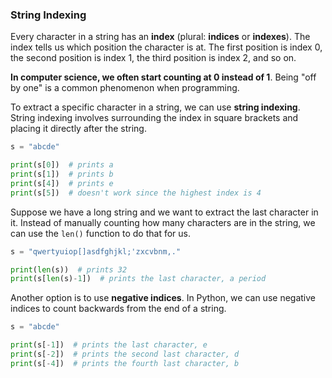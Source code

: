 ### String Indexing

Every character in a string has an **index** (plural: **indices** or **indexes**). The index tells us which position the character is at. The first position is index 0, the second position is index 1, the third position is index 2, and so on.

**In computer science, we often start counting at 0 instead of 1**. Being "off by one" is a common phenomenon when programming.

To extract a specific character in a string, we can use **string indexing**. String indexing involves surrounding the index in square brackets and placing it directly after the string.

```python
s = "abcde"

print(s[0])  # prints a
print(s[1])  # prints b
print(s[4])  # prints e
print(s[5])  # doesn't work since the highest index is 4
```

Suppose we have a long string and we want to extract the last character in it. Instead of manually counting how many characters are in the string, we can use the `len()` function to do that for us.

```python
s = "qwertyuiop[]asdfghjkl;'zxcvbnm,."

print(len(s))  # prints 32
print(s[len(s)-1])  # prints the last character, a period
```

Another option is to use **negative indices**. In Python, we can use negative indices to count backwards from the end of a string.

```python
s = "abcde"

print(s[-1])  # prints the last character, e
print(s[-2])  # prints the second last character, d
print(s[-4])  # prints the fourth last character, b
```
